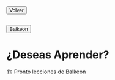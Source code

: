 <body class="page-1">

<button class="button-82-pushable" role="button" onclick="history.back()">
  <span class="button-82-shadow"></span>
  <span class="button-82-edge"></span>
  <span class="button-82-front text">
  Volver
 </span> </button>

## <button class="button-16" role="button" onclick="location.href='../index'">Balkeon</button>

# ¿Deseas Aprender?

🏗 Pronto lecciones de Balkeon


</body>
<!-- HTML -->
<script>
  window.addEventListener('load', function() {
    document.body.classList.add('loaded');
  });
</script>
